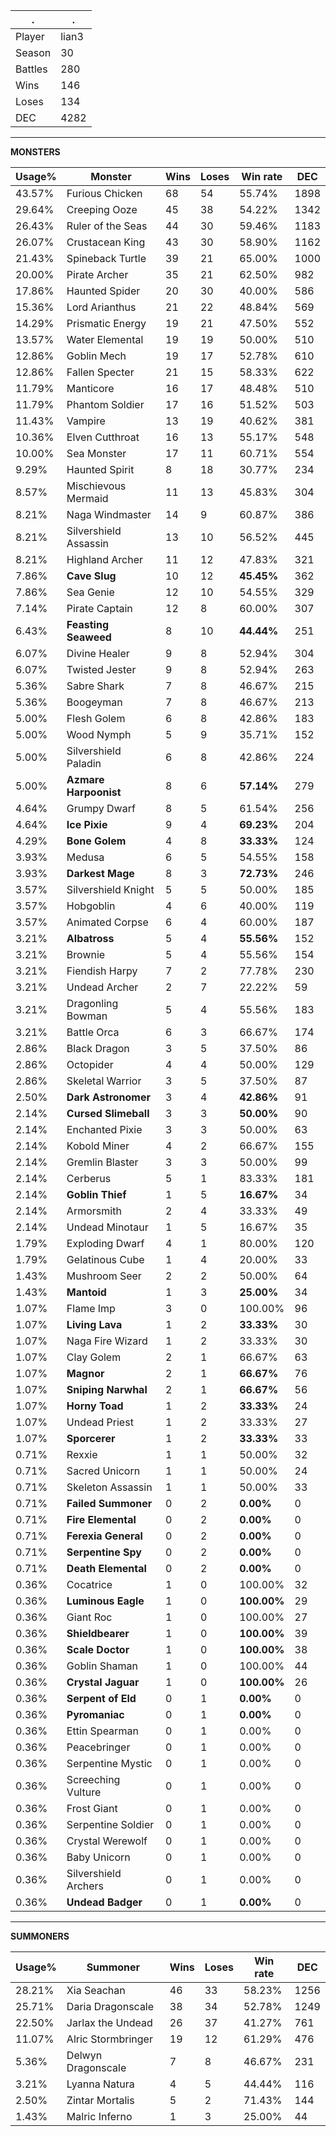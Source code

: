 .|.
|-|-
Player|lian3
Season|30
Battles|280
Wins|146
Loses|134
DEC|4282

---
**MONSTERS**

Usage%|Monster|Wins|Loses|Win rate|DEC|
-|-|-|-|-|-|
43.57%|Furious Chicken|68|54|55.74%|1898|
29.64%|Creeping Ooze|45|38|54.22%|1342|
26.43%|Ruler of the Seas|44|30|59.46%|1183|
26.07%|Crustacean King|43|30|58.90%|1162|
21.43%|Spineback Turtle|39|21|65.00%|1000|
20.00%|Pirate Archer|35|21|62.50%|982|
17.86%|Haunted Spider|20|30|40.00%|586|
15.36%|Lord Arianthus|21|22|48.84%|569|
14.29%|Prismatic Energy|19|21|47.50%|552|
13.57%|Water Elemental|19|19|50.00%|510|
12.86%|Goblin Mech|19|17|52.78%|610|
12.86%|Fallen Specter|21|15|58.33%|622|
11.79%|Manticore|16|17|48.48%|510|
11.79%|Phantom Soldier|17|16|51.52%|503|
11.43%|Vampire|13|19|40.62%|381|
10.36%|Elven Cutthroat|16|13|55.17%|548|
10.00%|Sea Monster|17|11|60.71%|554|
9.29%|Haunted Spirit|8|18|30.77%|234|
8.57%|Mischievous Mermaid|11|13|45.83%|304|
8.21%|Naga Windmaster|14|9|60.87%|386|
8.21%|Silvershield Assassin|13|10|56.52%|445|
8.21%|Highland Archer|11|12|47.83%|321|
7.86%|**Cave Slug**|10|12|**45.45%**|362|
7.86%|Sea Genie|12|10|54.55%|329|
7.14%|Pirate Captain|12|8|60.00%|307|
6.43%|**Feasting Seaweed**|8|10|**44.44%**|251|
6.07%|Divine Healer|9|8|52.94%|304|
6.07%|Twisted Jester|9|8|52.94%|263|
5.36%|Sabre Shark|7|8|46.67%|215|
5.36%|Boogeyman|7|8|46.67%|213|
5.00%|Flesh Golem|6|8|42.86%|183|
5.00%|Wood Nymph|5|9|35.71%|152|
5.00%|Silvershield Paladin|6|8|42.86%|224|
5.00%|**Azmare Harpoonist**|8|6|**57.14%**|279|
4.64%|Grumpy Dwarf|8|5|61.54%|256|
4.64%|**Ice Pixie**|9|4|**69.23%**|204|
4.29%|**Bone Golem**|4|8|**33.33%**|124|
3.93%|Medusa|6|5|54.55%|158|
3.93%|**Darkest Mage**|8|3|**72.73%**|246|
3.57%|Silvershield Knight|5|5|50.00%|185|
3.57%|Hobgoblin|4|6|40.00%|119|
3.57%|Animated Corpse|6|4|60.00%|187|
3.21%|**Albatross**|5|4|**55.56%**|152|
3.21%|Brownie|5|4|55.56%|154|
3.21%|Fiendish Harpy|7|2|77.78%|230|
3.21%|Undead Archer|2|7|22.22%|59|
3.21%|Dragonling Bowman|5|4|55.56%|183|
3.21%|Battle Orca|6|3|66.67%|174|
2.86%|Black Dragon|3|5|37.50%|86|
2.86%|Octopider|4|4|50.00%|129|
2.86%|Skeletal Warrior|3|5|37.50%|87|
2.50%|**Dark Astronomer**|3|4|**42.86%**|91|
2.14%|**Cursed Slimeball**|3|3|**50.00%**|90|
2.14%|Enchanted Pixie|3|3|50.00%|63|
2.14%|Kobold Miner|4|2|66.67%|155|
2.14%|Gremlin Blaster|3|3|50.00%|99|
2.14%|Cerberus|5|1|83.33%|181|
2.14%|**Goblin Thief**|1|5|**16.67%**|34|
2.14%|Armorsmith|2|4|33.33%|49|
2.14%|Undead Minotaur|1|5|16.67%|35|
1.79%|Exploding Dwarf|4|1|80.00%|120|
1.79%|Gelatinous Cube|1|4|20.00%|33|
1.43%|Mushroom Seer|2|2|50.00%|64|
1.43%|**Mantoid**|1|3|**25.00%**|34|
1.07%|Flame Imp|3|0|100.00%|96|
1.07%|**Living Lava**|1|2|**33.33%**|30|
1.07%|Naga Fire Wizard|1|2|33.33%|30|
1.07%|Clay Golem|2|1|66.67%|63|
1.07%|**Magnor**|2|1|**66.67%**|76|
1.07%|**Sniping Narwhal**|2|1|**66.67%**|56|
1.07%|**Horny Toad**|1|2|**33.33%**|24|
1.07%|Undead Priest|1|2|33.33%|27|
1.07%|**Sporcerer**|1|2|**33.33%**|33|
0.71%|Rexxie|1|1|50.00%|32|
0.71%|Sacred Unicorn|1|1|50.00%|24|
0.71%|Skeleton Assassin|1|1|50.00%|33|
0.71%|**Failed Summoner**|0|2|**0.00%**|0|
0.71%|**Fire Elemental**|0|2|**0.00%**|0|
0.71%|**Ferexia General**|0|2|**0.00%**|0|
0.71%|**Serpentine Spy**|0|2|**0.00%**|0|
0.71%|**Death Elemental**|0|2|**0.00%**|0|
0.36%|Cocatrice|1|0|100.00%|32|
0.36%|**Luminous Eagle**|1|0|**100.00%**|29|
0.36%|Giant Roc|1|0|100.00%|27|
0.36%|**Shieldbearer**|1|0|**100.00%**|39|
0.36%|**Scale Doctor**|1|0|**100.00%**|38|
0.36%|Goblin Shaman|1|0|100.00%|44|
0.36%|**Crystal Jaguar**|1|0|**100.00%**|26|
0.36%|**Serpent of Eld**|0|1|**0.00%**|0|
0.36%|**Pyromaniac**|0|1|**0.00%**|0|
0.36%|Ettin Spearman|0|1|0.00%|0|
0.36%|Peacebringer|0|1|0.00%|0|
0.36%|Serpentine Mystic|0|1|0.00%|0|
0.36%|Screeching Vulture|0|1|0.00%|0|
0.36%|Frost Giant|0|1|0.00%|0|
0.36%|Serpentine Soldier|0|1|0.00%|0|
0.36%|Crystal Werewolf|0|1|0.00%|0|
0.36%|Baby Unicorn|0|1|0.00%|0|
0.36%|Silvershield Archers|0|1|0.00%|0|
0.36%|**Undead Badger**|0|1|**0.00%**|0|

---
**SUMMONERS**

Usage%|Summoner|Wins|Loses|Win rate|DEC|
-|-|-|-|-|-|
28.21%|Xia Seachan|46|33|58.23%|1256|
25.71%|Daria Dragonscale|38|34|52.78%|1249|
22.50%|Jarlax the Undead|26|37|41.27%|761|
11.07%|Alric Stormbringer|19|12|61.29%|476|
5.36%|Delwyn Dragonscale|7|8|46.67%|231|
3.21%|Lyanna Natura|4|5|44.44%|116|
2.50%|Zintar Mortalis|5|2|71.43%|144|
1.43%|Malric Inferno|1|3|25.00%|44|
